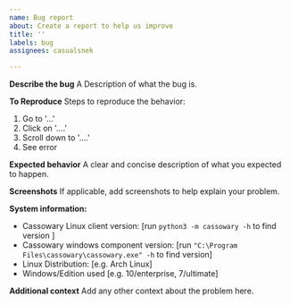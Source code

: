 ```yaml
---
name: Bug report
about: Create a report to help us improve
title: ''
labels: bug
assignees: casualsnek

---
```


**Describe the bug**
A Description of what the bug is.

**To Reproduce**
Steps to reproduce the behavior:
1. Go to '...'
2. Click on '....'
3. Scroll down to '....'
4. See error

**Expected behavior**
A clear and concise description of what you expected to happen.

**Screenshots**
If applicable, add screenshots to help explain your problem.

**System information:**
 - Cassowary Linux client version: [run ```python3 -m cassowary -h``` to find version ]
 - Cassowary windows component version: [run ```"C:\Program Files\cassowary\cassowary.exe" -h``` to find version]
 - Linux Distribution: [e.g. Arch Linux]
 - Windows/Edition used [e.g. 10/enterprise, 7/ultimate]

**Additional context**
Add any other context about the problem here.
